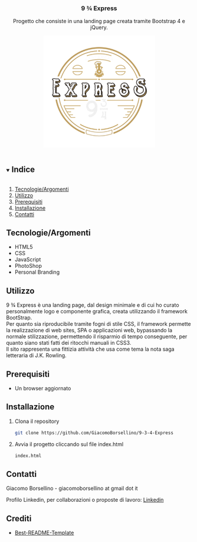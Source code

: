   <h3 align="center">9 ¾ Express</h3>

  <p align="center">
    Progetto che consiste in una landing page creata tramite Bootstrap 4 e jQuery.
  </p>
  <p align="center">
    <img src="https://raw.githubusercontent.com/GiacomoBorsellino/9-3-4-Express/main/images/logo.png" alt="screenshot" width="60%">
  </p>
</p>

<details open="open">
  <summary><h2 style="display: inline-block">Indice</h2></summary>
  <ol>
    <li><a href="#tecnologieargomenti">Tecnologie/Argomenti</a></li>
    <li><a href="#api-e-utilizzo">Utilizzo</a></li>
    <li><a href="#prerequisiti">Prerequisiti</a></li>
    <li><a href="#installazione">Installazione</a></li>
    <li><a href="#contatti">Contatti</a></li>
  </ol>
</details>

## Tecnologie/Argomenti

* HTML5
* CSS
* JavaScript
* PhotoShop
* Personal Branding


## Utilizzo
9 ¾ Express è una landing page, dal design minimale e di cui ho curato personalmente logo e componente grafica, creata utilizzando il framework BootStrap.</br> 
Per quanto sia riproducibile tramite fogni di stile CSS, il framework permette la realizzazione di web sites, SPA o applicazioni web, bypassando la normale stilizzazione, permettendo il risparmio di tempo conseguente, per quanto siano stati fatti dei ritocchi manuali in CSS3.</br>
Il sito rappresenta una fittizia attività che usa come tema la nota saga letteraria di J.K. Rowling.

## Prerequisiti

* Un browser aggiornato

## Installazione

1. Clona il repository

   ```sh
   git clone https://github.com/GiacomoBorsellino/9-3-4-Express
   ```

2. Avvia il progetto cliccando sul file index.html

   ```sh
   index.html
   ```

## Contatti

Giacomo Borsellino - giacomoborsellino at gmail dot it

Profilo Linkedin, per collaborazioni o proposte di lavoro: [Linkedin](https://www.linkedin.com/in/giacomo-borsellino-4039071b7/)

## Crediti

* [Best-README-Template](https://github.com/othneildrew/Best-README-Template)
